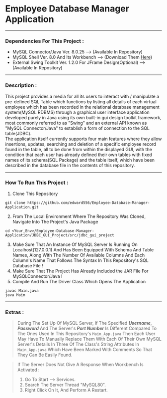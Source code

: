 # Employee Database Manager Application
<hr>

### Dependencies For This Project :
- MySQL Connector/Java Ver. 8.0.25                              --> (Available In Repository)
- MySQL Shell Ver. 8.0 And Its Workbench                        --> (Download Them [Here](https://dev.mysql.com/downloads/installer/))
- External Swing Toolkit Ver. 1.2.0 For JFrame Design(Optional) --> (Available In Repository)
<hr>

### Description :
This project provides a media for all its users to interact with / manipulate a pre-defined SQL Table which functions by listing all details of each virtual employee which has been recorded in the relational database management system(MySQL RDBMS) through a graphical user interface application developed purely in Java using its own built-in gui design toolkit framework, most commonly referred to as "Swing" and an external API known as "MySQL Connector/Java" to establish a form of connection to the SQL table(JDBC).
<br>
The application itself currently supports four main features where they allow insertions, updates, searching and deletion of a specific employee record found in the table, all to be done from within the displayed GUI, with the condition that each user has already defined their own tables with fixed names of its schema(SQL Package) and the table itself, which have been described in the database file in the contents of this repository.
<hr>

### How To Run This Project :
1. Clone This Repository 
```
git clone https://github.com/edward556/Employee-Database-Manager-Application.git
```
2. From The Local Environment Where The Repository Was Cloned, Navigate Into The Project's Java Package
```
cd <Your_Env>/Employee-Database-Manager-Application/JDBC_GUI_Project/src/jdbc_gui_project
```
3. Make Sure That An Instance Of MySQL Server Is Running On Localhost(127.0.0.1) And Has Been Equipped With Schema And Table Names, Along With The Number Of Available Columns And Each Column's Name That Follows The Syntax In This Repository's SQL Database File !
4. Make Sure That The Project Has Already Included the JAR File For MySQLConnector/Java !
5. Compile And Run The Driver Class Which Opens The Application 
```
javac Main.java
java Main
```
<hr>

### Extras :
> During The Set Up Of MySQL Server, If The Specified ***Username***, ***Password*** And The Server's ***Port Number*** Is Different Compared To The Ones Used In This Repository's `Main_App.java` Then Each User May Have To Manually Replace Them With Each Of Their Own MySQL Server's Details In Three Of The Class's String Attributes In `Main_App.java` Which Have Been Marked With Comments So That They Can Be Easily Found.

> If The Server Does Not Give A Response When Workbench Is Activated :
> 1. Go To Start --> Services.
> 2. Search The Server Thread "MySQL80".
> 3. Right Click On It, And Perform A Restart.

